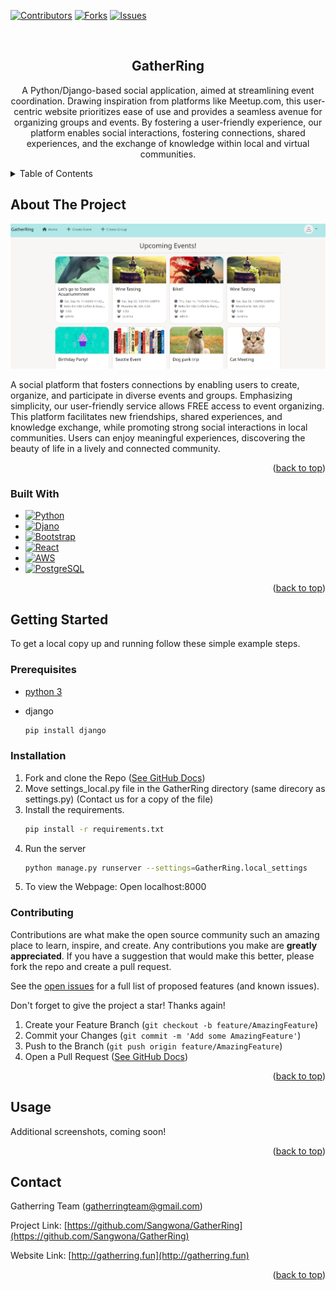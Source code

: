 <!-- Improved compatibility of back to top link: See: https://github.com/pull/73 -->

<!-- PROJECT SHIELDS -->
[![Contributors][contributors-shield]][contributors-url]
[![Forks][forks-shield]][forks-url]
[![Issues][issues-shield]][issues-url]

<!-- PROJECT LOGO -->
<br />
<div align="center">
  <!-- <img src="images/logo.png" alt="Logo" width="80" height="80"> -->

  <h2 align="center">GatherRing</h2>

  <p align="center">
    A Python/Django-based social application, aimed at streamlining event coordination. Drawing inspiration from platforms like Meetup.com, this user-centric website prioritizes ease of use and provides a seamless avenue for organizing groups and events. By fostering a user-friendly experience, our platform enables social interactions, fostering connections, shared experiences, and the exchange of knowledge within local and virtual communities.
  </p>
</div>

<!-- TABLE OF CONTENTS -->
<details>
  <summary>Table of Contents</summary>
  <ol>
    <li>
      <a href="#about-the-project">About The Project</a>
      <ul>
        <li><a href="#built-with">Built With</a></li>
      </ul>
    </li>
    <li>
      <a href="#getting-started">Getting Started</a>
      <ul>
        <li><a href="#prerequisites">Prerequisites</a></li>
        <li><a href="#installation">Installation</a></li>
        <li><a href="#contributing">Contributing</a></li>
      </ul>
    </li>
    <li><a href="#usage">Usage</a></li>
    <li><a href="#contact">Contact</a></li>
    <li><a href="#acknowledgments">Acknowledgments</a></li>
  </ol>
</details>



<!-- ABOUT THE PROJECT -->
## About The Project

[![Product Name Screen Shot][product-screenshot]](http://gatherring.fun)

A social platform that fosters connections by enabling users to create, organize, and participate in diverse events and groups. Emphasizing simplicity, our user-friendly service allows FREE access to event organizing. This platform facilitates new friendships, shared experiences, and knowledge exchange, while promoting strong social interactions in local communities. Users can enjoy meaningful experiences, discovering the beauty of life in a lively and connected community.

<p align="right">(<a href="#top">back to top</a>)</p>



### Built With

* [![Python][Python]][Python-url]
* [![Djano][Django]][Django-url]
* [![Bootstrap][Bootstrap.com]][Bootstrap-url]
* [![React][React.js]][React-url]
* [![AWS][AWS]][AWS-url]
* [![PostgreSQL][PostgreSQL]][PostgreSQL-url]

<p align="right">(<a href="#top">back to top</a>)</p>



<!-- GETTING STARTED -->
## Getting Started
To get a local copy up and running follow these simple example steps.

### Prerequisites
* [python 3](https://www.python.org/downloads/)

* django
  ```sh
  pip install django
  ```

### Installation

1. Fork and clone the Repo ([See GitHub Docs](https://docs.github.com/en/get-started/quickstart/fork-a-repo?tool=webui))
2. Move settings_local.py file in the GatherRing directory (same direcory as settings.py) (Contact us for a copy of the file)
3. Install the requirements.
    ```sh
   pip install -r requirements.txt
   ```
3. Run the server
   ```sh
   python manage.py runserver --settings=GatherRing.local_settings
   ```
4. To view the Webpage: Open localhost:8000

### Contributing

Contributions are what make the open source community such an amazing place to learn, inspire, and create. Any contributions you make are **greatly appreciated**. If you have a suggestion that would make this better, please fork the repo and create a pull request.

See the [open issues][issues-url] for a full list of proposed features (and known issues).

Don't forget to give the project a star! Thanks again!

1. Create your Feature Branch (`git checkout -b feature/AmazingFeature`)
2. Commit your Changes (`git commit -m 'Add some AmazingFeature'`)
3. Push to the Branch (`git push origin feature/AmazingFeature`)
4. Open a Pull Request ([See GitHub Docs](https://docs.github.com/en/pull-requests/collaborating-with-pull-requests/proposing-changes-to-your-work-with-pull-requests/creating-a-pull-request-from-a-fork))

<p align="right">(<a href="#top">back to top</a>)</p>




<!-- USAGE EXAMPLES -->
## Usage

Additional screenshots, coming soon!

<p align="right">(<a href="#top">back to top</a>)</p>

<!-- CONTACT -->
## Contact

Gatherring Team (gatherringteam@gmail.com)

Project Link: [https://github.com/Sangwona/GatherRing](https://github.com/Sangwona/GatherRing)

Website Link: [http://gatherring.fun](http://gatherring.fun)

<p align="right">(<a href="#top">back to top</a>)</p>


<!-- MARKDOWN LINKS & IMAGES -->
<!-- https://www.markdownguide.org/basic-syntax/#reference-style-links -->
[contributors-shield]: https://img.shields.io/github/contributors/Sangwona/GatherRing.svg?style=for-the-badge
[contributors-url]: https://github.com/Sangwona/GatherRing/graphs/contributors
[forks-shield]: https://img.shields.io/github/forks/Sangwona/GatherRing.svg?style=for-the-badge
[forks-url]: https://github.com/Sangwona/GatherRing/network/members
[issues-shield]: https://img.shields.io/github/issues/Sangwona/GatherRing.svg?style=for-the-badge
[issues-url]: https://github.com/Sangwona/GatherRing/issues

[product-screenshot]: main/static/resource/GatherRingScreenshot.png

[Python]: https://img.shields.io/badge/Python-3776AB?style=for-the-badge&logo=python&logoColor=white
[Python-url]: https://www.python.org/
[Django]: https://img.shields.io/badge/Django-092E20?style=for-the-badge&logo=django&logoColor=white
[Django-url]: https://www.djangoproject.com/
[React.js]: https://img.shields.io/badge/React-20232A?style=for-the-badge&logo=react&logoColor=61DAFB
[React-url]: https://reactjs.org/
[Bootstrap.com]: https://img.shields.io/badge/Bootstrap-563D7C?style=for-the-badge&logo=bootstrap&logoColor=white
[Bootstrap-url]: https://getbootstrap.com
[AWS]: https://img.shields.io/badge/Amazon_AWS-232F3E?style=for-the-badge&logo=amazon-aws&logoColor=white 
[AWS-url]: https://aws.amazon.com/
[PostgreSQL]:https://img.shields.io/badge/PostgreSQL-316192?style=for-the-badge&logo=postgresql&logoColor=white
[PostgreSQL-url]:	https://www.postgresql.org/

